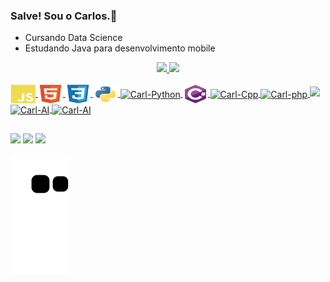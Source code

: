 ### Salve! Sou o Carlos.👋


- Cursando Data Science
- Estudando Java para desenvolvimento mobile


<div align="center">
  <a href="https://github.com/CarlosDevH">
  <img height="150em" src="https://github-readme-stats.vercel.app/api?username=CarlosDevH&show_icons=true&theme=&include_all_commits=true&count_private=true"/>
  <img height="150em" src="https://github-readme-stats.vercel.app/api/top-langs/?username=CarlosDevH&layout=compact&langs_count=7&theme="/>
</div>
 
 <div style="display: inline_block"><br>
  <img align="center" alt="Carl-Js" height="30" width="40" src="https://raw.githubusercontent.com/devicons/devicon/master/icons/javascript/javascript-plain.svg">
  <img align="center" alt="Carl-HTML" height="30" width="40" src="https://raw.githubusercontent.com/devicons/devicon/master/icons/html5/html5-original.svg">
  <img align="center" alt="Carl-CSS" height="30" width="40" src="https://raw.githubusercontent.com/devicons/devicon/master/icons/css3/css3-original.svg">
  <img align="center" alt="Carl-Python" height="30" width="40" src="https://raw.githubusercontent.com/devicons/devicon/master/icons/python/python-original.svg">
  <img align="center" alt="Carl-Python" height="30" width="40" src="https://cdn.jsdelivr.net/gh/devicons/devicon/icons/django/django-plain.svg" />    
  <img align="center" alt="Carl-Csharp" height="30" width="40" src="https://raw.githubusercontent.com/devicons/devicon/master/icons/csharp/csharp-original.svg">
  <img align="center" alt="Carl-Cpp" height="30" width="40" src="https://cdn.jsdelivr.net/gh/devicons/devicon/icons/cplusplus/cplusplus-original.svg" />
  <img align="center" alt="Carl-php" height="30" width="40" 
    src="https://cdn.jsdelivr.net/gh/devicons/devicon/icons/php/php-plain.svg" />   
  <img src="https://cdn.jsdelivr.net/gh/devicons/devicon/icons/java/java-original-wordmark.svg" />        
  <img align="center" alt="Carl-AI" height="30" width="40" src="https://cdn.jsdelivr.net/gh/devicons/devicon/icons/illustrator/illustrator-plain.svg">
  <img align="center" alt="Carl-AI" height="30" width="40"
    src="https://cdn.jsdelivr.net/gh/devicons/devicon/icons/androidstudio/androidstudio-original.svg" />
          

  
          
    
</div>
  
  ##
 <div> 
  <a href="https://instagram.com/eh_u_carlitos" target="_blank"><img src="https://img.shields.io/badge/-Instagram-%23E4405F?style=for-the-badge&logo=instagram&logoColor=white" target="_blank"></a>
 <a href="https://discord.gg/kjCYQ4HB" target="_blank"><img src="https://img.shields.io/badge/Discord-7289DA?style=for-the-badge&logo=discord&logoColor=white" target="_blank"></a> 
  <a href = "mailto:carlosdeveloper669@gmail.com"><img src="https://img.shields.io/badge/-Gmail-%23333?style=for-the-badge&logo=gmail&logoColor=white" target="_blank"></a>
   
 
![Snake animation](https://github.com/CarlosDevH/CarlosDevH/blob/output/github-contribution-grid-snake.svg)
 
</div>

